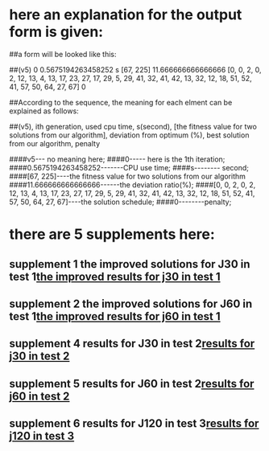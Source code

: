 # here an explanation for the output form is given:

##a form will be looked like this:

##(v5) 0 0.5675194263458252 s [67, 225] 11.666666666666666 [0, 0, 2, 0, 2, 12, 13, 4, 13, 17, 23, 27, 17, 29, 5, 29, 41, 32, 41, 42, 13, 32, 12, 18, 51, 52, 41, 57, 50, 64, 27, 67] 0

##According to the sequence, the meaning for each elment can be explained as follows:

##(v5), ith generation, used cpu time, s(second), [the fitness value for two solutions from our algorithm], deviation from optimum (%), best solution from our algorithm, penalty

####v5--- no meaning here;
####0----- here is the 1th iteration;
####0.5675194263458252-------CPU use time;
####s-------- second;
####[67, 225]----the fitness value for two solutions from our algorithm 
####11.666666666666666------the deviation ratio(%);
####[0, 0, 2, 0, 2, 12, 13, 4, 13, 17, 23, 27, 17, 29, 5, 29, 41, 32, 41, 42, 13, 32, 12, 18, 51, 52, 41, 57, 50, 64, 27, 67]----the solution schedule;
####0--------penalty;

# there are 5 supplements here:
## supplement 1 the improved solutions for J30 in test 1[the improved results for j30 in test 1](https://github.com/ypliu2021/algorithm-for-rcpsp/blob/main/supplement%201the%20improved%20solution%20for%20j30%20in%20test%201.docx "")
## supplement 2 the improved solutions for J60 in test 1[the improved results for j60 in test 1](https://github.com/ypliu2021/algorithm-for-rcpsp/blob/main/supplement%202%20the%20improved%20solution%20for%20j60%20%20in%20test%201.docx "")
## supplement 4 results for J30 in test 2[results for j30 in test 2](https://github.com/ypliu2021/algorithm-for-rcpsp/blob/main/supplement%204%20%20results%20for%20%20j30%20in%20test%202%20.docx "")
## supplement 5 results for J60 in test 2[results for j60 in test 2](https://github.com/ypliu2021/algorithm-for-rcpsp/blob/main/supplement%205%20the%20most%20recent%20results%20for%20%20j60%20in%20test%202%20.docx "")
## supplement 6 results for J120 in test 3[results for j120 in test 3](https://github.com/ypliu2021/algorithm-for-rcpsp/blob/main/supplement%206%20results%20for%20J120new%20.docx "")